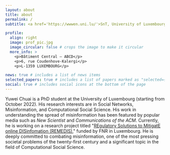 ```yaml
---
layout: about
title: about
permalink: /
subtitle: <a href='https://wwwen.uni.lu/'>SnT, University of Luxembourg</a>. Luxembourg.

profile:
  align: right
  image: prof_pic.jpg
  image_circular: false # crops the image to make it circular
  more_info: >
    <p>Bâtiment Central – ABCD</p>
    <p>6, rue Coudenhove-Kalergi</p>
    <p>L-1359 LUXEMBOURG</p>

news: true # includes a list of news items
selected_papers: true # includes a list of papers marked as "selected={true}"
social: true # includes social icons at the bottom of the page
---
```


Yuwei Chuai is a PhD student at the University of Luxembourg (starting from October 2022). His research interests are in Social Networks, Misinformation, and Computational Social Science. His work in understanding the spread of misinformation has been featured by popular media such as *New Scientist* and *Communications of the ACM*. Currently, he is working on a research project titled "<a href='https://projectremedis.wordpress.com/'>REgulatory Solutions to MitigatE online DISinfomation (REMEDIS)</a>," funded by FNR in Luxembourg. He is deeply committed to combating misinformation, one of the most pressing societal problems of the twenty-first century and a significant topic in the field of Computational Social Science.
